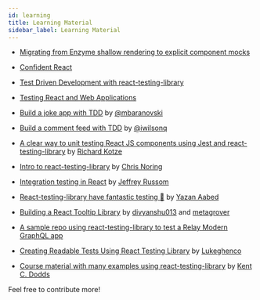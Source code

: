 ```yaml
---
id: learning
title: Learning Material
sidebar_label: Learning Material
---
```


<!--
Links:
-->

<!-- prettier-ignore-start -->

[npm]: https://www.npmjs.com/
[node]: https://nodejs.org
[build-badge]: https://img.shields.io/travis/kentcdodds/react-testing-library.svg?style=flat-square
[build]: https://travis-ci.org/kentcdodds/react-testing-library
[coverage-badge]: https://img.shields.io/codecov/c/github/kentcdodds/react-testing-library.svg?style=flat-square
[coverage]: https://codecov.io/github/kentcdodds/react-testing-library
[version-badge]: https://img.shields.io/npm/v/react-testing-library.svg?style=flat-square
[package]: https://www.npmjs.com/package/react-testing-library
[downloads-badge]: https://img.shields.io/npm/dm/react-testing-library.svg?style=flat-square
[npmtrends]: http://www.npmtrends.com/react-testing-library
[spectrum-badge]: https://withspectrum.github.io/badge/badge.svg
[spectrum]: https://spectrum.chat/react-testing-library
[license-badge]: https://img.shields.io/npm/l/react-testing-library.svg?style=flat-square
[license]: https://github.com/kentcdodds/react-testing-library/blob/master/LICENSE
[prs-badge]: https://img.shields.io/badge/PRs-welcome-brightgreen.svg?style=flat-square
[prs]: http://makeapullrequest.com
[donate-badge]: https://img.shields.io/badge/$-support-green.svg?style=flat-square
[coc-badge]: https://img.shields.io/badge/code%20of-conduct-ff69b4.svg?style=flat-square
[coc]: https://github.com/kentcdodds/react-testing-library/blob/master/CODE_OF_CONDUCT.md
[github-watch-badge]: https://img.shields.io/github/watchers/kentcdodds/react-testing-library.svg?style=social
[github-watch]: https://github.com/kentcdodds/react-testing-library/watchers
[github-star-badge]: https://img.shields.io/github/stars/kentcdodds/react-testing-library.svg?style=social
[github-star]: https://github.com/kentcdodds/react-testing-library/stargazers
[twitter]: https://twitter.com/intent/tweet?text=Check%20out%20react-testing-library%20by%20%40kentcdodds%20https%3A%2F%2Fgithub.com%2Fkentcdodds%2Freact-testing-library%20%F0%9F%91%8D
[twitter-badge]: https://img.shields.io/twitter/url/https/github.com/kentcdodds/react-testing-library.svg?style=social
[emojis]: https://github.com/kentcdodds/all-contributors#emoji-key
[all-contributors]: https://github.com/kentcdodds/all-contributors
[set-immediate]: https://developer.mozilla.org/en-US/docs/Web/API/Window/setImmediate
[guiding-principle]: https://twitter.com/kentcdodds/status/977018512689455106
[data-testid-blog-post]: https://blog.kentcdodds.com/making-your-ui-tests-resilient-to-change-d37a6ee37269
[dom-testing-lib-textmatch]: https://github.com/kentcdodds/dom-testing-library#textmatch
[bugs]: https://github.com/kentcdodds/react-testing-library/issues?q=is%3Aissue+is%3Aopen+label%3Abug+sort%3Acreated-desc
[requests]: https://github.com/kentcdodds/react-testing-library/issues?q=is%3Aissue+sort%3Areactions-%2B1-desc+label%3Aenhancement+is%3Aopen
[good-first-issue]: https://github.com/kentcdodds/react-testing-library/issues?utf8=✓&q=is%3Aissue+is%3Aopen+sort%3Areactions-%2B1-desc+label%3A"good+first+issue"+
[reactiflux]: https://www.reactiflux.com/
[stackoverflow]: https://stackoverflow.com/questions/tagged/react-testing-library

<!-- prettier-ignore-end -->

- [Migrating from Enzyme shallow rendering to explicit component mocks](https://www.youtube.com/watch?v=LHUdxkThTM0&list=PLV5CVI1eNcJgCrPH_e6d57KRUTiDZgs0u)

- [Confident React](https://www.youtube.com/watch?v=qXRPHRgcXJ0&list=PLV5CVI1eNcJgNqzNwcs4UKrlJdhfDjshf)
- [Test Driven Development with react-testing-library](https://www.youtube.com/watch?v=kCR3JAR7CHE&list=PLV5CVI1eNcJgCrPH_e6d57KRUTiDZgs0u)
- [Testing React and Web Applications](https://kentcdodds.com/workshops/#testing-react-and-web-applications)
- [Build a joke app with TDD](https://medium.com/@mbaranovski/quick-guide-to-tdd-in-react-81888be67c64)
  by [@mbaranovski](https://github.com/mbaranovski)
- [Build a comment feed with TDD](https://medium.freecodecamp.org/how-to-build-sturdy-react-apps-with-tdd-and-the-react-testing-library-47ad3c5c8e47)
  by [@iwilsonq](https://github.com/iwilsonq)
- [A clear way to unit testing React JS components using Jest and react-testing-library](https://www.richardkotze.com/coding/react-testing-library-jest)
  by [Richard Kotze](https://github.com/rkotze)

- [Intro to react-testing-library](https://chrisnoring.gitbooks.io/react/content/testing/react-testing-library.html)
  by [Chris Noring](https://github.com/softchris)
- [Integration testing in React](https://medium.com/@jeffreyrussom/integration-testing-in-react-21f92a55a894)
  by [Jeffrey Russom](https://github.com/qswitcher)

- [React-testing-library have fantastic testing 🐐](https://medium.com/yazanaabed/react-testing-library-have-a-fantastic-testing-198b04699237)
  by [Yazan Aabed](https://github.com/YazanAabeed)

- [Building a React Tooltip Library](https://www.youtube.com/playlist?list=PLMV09mSPNaQmFLPyrfFtpUdClVfutjF5G)
  by [divyanshu013](https://github.com/divyanshu013) and
  [metagrover](https://github.com/metagrover)

- [A sample repo using react-testing-library to test a Relay Modern GraphQL app](https://github.com/zth/relay-modern-flow-jest-example)

- [Creating Readable Tests Using React Testing Library](https://medium.com/flatiron-labs/creating-readable-tests-using-react-testing-library-2bd03c49c284)
  by [Lukeghenco](https://github.com/Lukeghenco)
- [Course material with many examples using react-testing-library](https://github.com/kentcdodds/react-testing-library-course)
  by [Kent C. Dodds](https://github.com/kentcdodds)

Feel free to contribute more!
